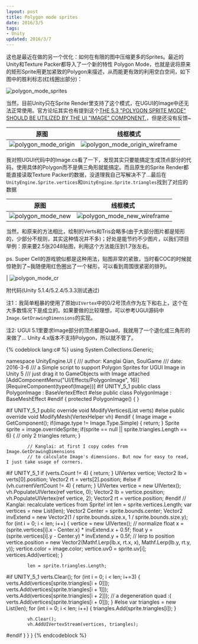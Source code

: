 ```yaml
---
layout: post
title: Polygon mode sprites
date: 2016/3/5
tags:
- Unity
updated: 2016/3/7
---
```


这也是最近在做的另一个优化：如何在有限的图中压缩更多的Sprites。最近的Unity和Texture Packer都导入了一个新的特性 Polygon Mode，也就是说将原来的矩形Sprite用更加紧致的Polygon来描述，从而能更有效的利用空白空间，如下图中的胜利标志(红线圈出部分)：

![polygon_mode_sprites](/images/polygon_mode_sprites.png)

<!--more-->

当然，目前Unity只在Sprite Render里支持了这个模式，在UGUI的Image中还无法正常使用。官方论坛其实也有提到这个[THE 5.3 "POLYGON SPRITE MODE" SHOULD BE UTILIZED BY THE UI "IMAGE" COMPONENT.](https://feedback.unity3d.com/suggestions/the-5-dot-3-polygon-sprite-mode-should-be-utilized-by-the-ui-image-component)，但是还没有反馈~

| 原图 | 线框模式 |
|--------------------------------------------------------------------------|----------------------------------------------------------------------------|
| ![polygon_mode_origin](/images/polygon_mode_origin.png) | ![polygon_mode_origin_wireframe](/images/polygon_mode_origin_wireframe.png) |

我对照UGUI代码中的Image.cs看了一下，发现其实只要能搞定生成顶点部分的代码，使用具体的Polygon而不是俩三角形就能搞定。而且原生的Sprite Render都能直接读取Texture Packer的数据，没道理我自己写解决不了...最后在`UnityEngine.Sprite.vertices`和`UnityEngine.Sprite.triangles`找到了对应的数据

| 原图 | 线框模式 |
|--------------------------------------------------------------------------|----------------------------------------------------------------------------|
| ![polygon_mode_new](/images/polygon_mode_new.png) | ![polygon_mode_new_wireframe](/images/polygon_mode_new_wireframe.png) |

当然，和原来的方法相比，绘制的Verts和Tris会略多(由于大部分图片都是矩形的，少部分不规则，其实这种情况并不多)；好处是能节约不少图片，以我们项目举例：原来要2.5张2048贴图，利用这个方法能压到1.7张左右。

ps. Super Cell的游戏貌似都是这种用法，贴图非常的紧致，当时看COC的时候就惊艳到了~我随便用红色圈出了一个梯形，可以看到周围很紧密的排列。

| ![polygon_mode_cr](/images/polygon_mode_cr.png)

附代码(Unity 5.1.4/5.2.4/5.3.3测试通过)

注1：我简单粗暴的使用了原始`UIVertex`中的0/2号顶点作为左下和右上，这个在大多数情况下是成立的。如果要做的比较理想，可以参考UGUI源码中`Image.GetDrawingDimensions`的实现。

注2: UGUI 5.1里要求Image部分的顶点都是Quad，我就用了一个退化成三角形的来做了... Unity 4.x版本不支持Polygon，所以就不管了。

{% codeblock lang:c# %}
using System.Collections.Generic;

namespace UnityEngine.UI
{
/// author: Kanglai Qian, SoulGame
/// date: 2016-3-6
/// a Simple script to support Polygon Sprites for UGUI Image in Unity 5
/// just drag it to GameObjects with Image attached
    [AddComponentMenu("UI/Effects/PolygonImage", 16)]
    [RequireComponent(typeof(Image))]
#if UNITY_5_1
    public class PolygonImage : BaseVertexEffect
#else
    public class PolygonImage : BaseMeshEffect
#endif
    {
        protected PolygonImage()
        { }

#if UNITY_5_1
        public override void ModifyVertices(List<UIVertex> verts)
#else
        public override void ModifyMesh(VertexHelper vh)
#endif
        {
            Image image = GetComponent<Image>();
            if(image.type != Image.Type.Simple)
            {
                return;
            }
            Sprite sprite = image.overrideSprite;
            if(sprite == null || sprite.triangles.Length == 6)
            {
                // only 2 triangles
                return;
            }

            // Kanglai: at first I copy codes from Image.GetDrawingDimensions
            // to calculate Image's dimensions. But now for easy to read, I just take usage of corners.
#if UNITY_5_1
            if (verts.Count != 4)
            {
                return;
            }
            UIVertex vertice;
            Vector2 lb = verts[0].position;
            Vector2 rt = verts[2].position;
#else
            if (vh.currentVertCount != 4)
            {
                return;
            }
            UIVertex vertice = new UIVertex();
            vh.PopulateUIVertex(ref vertice, 0);
            Vector2 lb = vertice.position;
            vh.PopulateUIVertex(ref vertice, 2);
            Vector2 rt = vertice.position;
#endif
            // Kanglai: recalculate vertices from Sprite!
            int len = sprite.vertices.Length;
            var vertices = new List<UIVertex>(len);
            Vector2 Center = sprite.bounds.center;
            Vector2 invExtend = new Vector2(1 / sprite.bounds.size.x, 1 / sprite.bounds.size.y);
            for (int i = 0; i < len; i++)
            {
                vertice = new UIVertex();
                // normalize
                float x = (sprite.vertices[i].x - Center.x) * invExtend.x + 0.5f;
                float y = (sprite.vertices[i].y - Center.y) * invExtend.y + 0.5f;
                // lerp to position
                vertice.position = new Vector2(Mathf.Lerp(lb.x, rt.x, x), Mathf.Lerp(lb.y, rt.y, y));
                vertice.color = image.color;
                vertice.uv0 = sprite.uv[i];
                vertices.Add(vertice);
            }

            len = sprite.triangles.Length;

#if UNITY_5_1
            verts.Clear();
            for (int i = 0; i < len; i+=3)
            {
                verts.Add(vertices[sprite.triangles[i + 0]]);
                verts.Add(vertices[sprite.triangles[i + 1]]);
                verts.Add(vertices[sprite.triangles[i + 2]]);
                // a degeneration quad :(
                verts.Add(vertices[sprite.triangles[i + 0]]);
            }
#else
            var triangles = new List<int>(len);
            for (int i = 0; i < len; i++)
            {
                triangles.Add(sprite.triangles[i]);
            }

            vh.Clear();
            vh.AddUIVertexStream(vertices, triangles);
#endif
        }
    }
}
{% endcodeblock %}